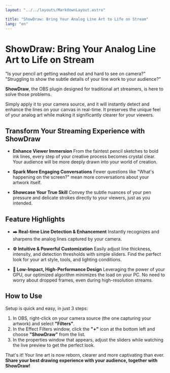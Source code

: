 ```yaml
---
layout: "../../layouts/MarkdownLayout.astro"

title: "ShowDraw: Bring Your Analog Line Art to Life on Stream"
lang: "en"
---
```


# ShowDraw: Bring Your Analog Line Art to Life on Stream

"Is your pencil art getting washed out and hard to see on camera?"
"Struggling to show the subtle details of your line work to your audience?"

**ShowDraw**, the OBS plugin designed for traditional art streamers, is here to solve those problems.

Simply apply it to your camera source, and it will instantly detect and enhance the lines on your canvas in real-time. It preserves the unique feel of your analog art while making it significantly clearer for your viewers.

## Transform Your Streaming Experience with ShowDraw

- **Enhance Viewer Immersion**
  From the faintest pencil sketches to bold ink lines, every step of your creative process becomes crystal clear. Your audience will be more deeply drawn into your world of creation.

- **Spark More Engaging Conversations**
  Fewer questions like "What's happening on the screen?" mean more conversations about your artwork itself.

- **Showcase Your True Skill**
  Convey the subtle nuances of your pen pressure and delicate strokes directly to your viewers, just as you intended.

## Feature Highlights

- **✒️ Real-time Line Detection & Enhancement**
  Instantly recognizes and sharpens the analog lines captured by your camera.

- **⚙️ Intuitive & Powerful Customization**
  Easily adjust line thickness, intensity, and detection thresholds with simple sliders. Find the perfect look for your art style, tools, and lighting conditions.

- **🚀 Low-Impact, High-Performance Design**
  Leveraging the power of your GPU, our optimized algorithm minimizes the load on your PC. No need to worry about dropped frames, even during high-resolution streams.

## How to Use

Setup is quick and easy, in just 3 steps:

1.  In OBS, right-click on your camera source (the one capturing your artwork) and select **"Filters"**.
2.  In the Effect Filters window, click the **"+"** icon at the bottom left and choose **"ShowDraw"** from the list.
3.  In the properties window that appears, adjust the sliders while watching the live preview to get the perfect look.

That's it! Your line art is now reborn, clearer and more captivating than ever.
**Share your best drawing experience with your audience, together with ShowDraw!**
